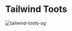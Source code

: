 # Tailwind Toots

![tailwind-toots-og](https://github.com/user-attachments/assets/71e39de2-9d7f-4cdb-a1b0-1dcf450cbe1b)
